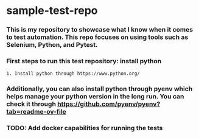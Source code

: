 # sample-test-repo

### This is my repository to showcase what I know when it comes to test automation. This repo focuses on using tools such as Selenium, Python, and Pytest.


### First steps to run this test repository: install python
    1. Install python through https://www.python.org/


### Additionally, you can also install python through pyenv which helps manage your python version in the long run. You can check it through https://github.com/pyenv/pyenv?tab=readme-ov-file

### TODO: Add docker capabilities for running the tests
